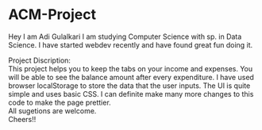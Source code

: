 # ACM-Project
Hey I am Adi Gulalkari I am studying Computer Science with sp. in Data Science. I have started webdev recently and have found great fun doing it. 

Project Discription: <br>
This project helps you to keep the tabs on your income and expenses. You will be able to see the balance amount after every expenditure.
I have used browser localStorage to store the data that the user inputs.
The UI is quite simple and uses basic CSS. I can definite make many more changes to this code to make the page prettier. <br>
All sugetions are welcome.<br>
Cheers!!

